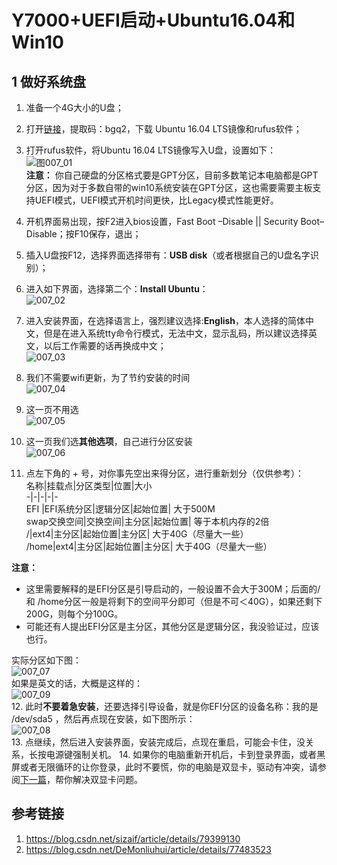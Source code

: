 # Y7000+UEFI启动+Ubuntu16.04和Win10  

## 1 做好系统盘  
1. 准备一个4G大小的U盘；  

2. 打开[链接](https://pan.baidu.com/s/1f9TMtP67ZZ95QB5Auy5Cng)，提取码：bgq2，下载 Ubuntu 16.04 LTS镜像和rufus软件；      

3. 打开rufus软件，将Ubuntu 16.04 LTS镜像写入U盘，设置如下：  
    ![图007_01](./img/007_01.png)  
    **注意：** 你自己硬盘的分区格式要是GPT分区，目前多数笔记本电脑都是GPT分区，因为对于多数自带的win10系统安装在GPT分区，这也需要需要主板支持UEFI模式，UEFI模式开机时间更快，比Legacy模式性能更好。  
    
4. 开机界面易出现，按F2进入bios设置，Fast Boot –Disable || Security Boot–Disable；按F10保存，退出；  

5. 插入U盘按F12，选择界面选择带有：**USB disk**（或者根据自己的U盘名字识别）；  

6. 进入如下界面，选择第二个：**Install Ubuntu**：  
    ![007_02](./img/007_02.jpg)  
    
7. 进入安装界面，在选择语言上，强烈建议选择:**English**，本人选择的简体中文，但是在进入系统tty命令行模式，无法中文，显示乱码，所以建议选择英文，以后工作需要的话再换成中文；  
    ![007_03](./img/007_03.jpg)  
    
8. 我们不需要wifi更新，为了节约安装的时间    
    ![007_04](./img/007_04.jpg)  
    
9. 这一页不用选  
    ![007_05](./img/007_05.jpg)   
    
10. 这一页我们选**其他选项**，自己进行分区安装  
    ![007_06](./img/007_06.jpg)   
    
11. 点左下角的 + 号，对你事先空出来得分区，进行重新划分（仅供参考）：   
    名称|挂载点|分区类型|位置|大小    
    -|-|-|-|-  
    EFI |EFI系统分区|逻辑分区|起始位置| 大于500M  
    swap交换空间|交换空间|主分区|起始位置| 等于本机内存的2倍  
    /|ext4|主分区|起始位置|主分区| 大于40G（尽量大一些）  
    /home|ext4|主分区|起始位置|主分区| 大于40G（尽量大一些）   
    

**注意：**  
-  这里需要解释的是EFI分区是引导启动的，一般设置不会大于300M；后面的/ 和 /home分区一般是将剩下的空间平分即可（但是不可＜40G），如果还剩下200G，则每个分100G。  
- 可能还有人提出EFI分区是主分区，其他分区是逻辑分区，我没验证过，应该也行。  

实际分区如下图：  
![007_07](./img/007_07.png)  
如果是英文的话，大概是这样的：  
![007_09](./img/007_09.png)     
12. 此时**不要着急安装**，还要选择引导设备，就是你EFI分区的设备名称：我的是 /dev/sda5 ，然后再点现在安装，如下图所示：  
![007_08](./img/007_08.png)  
13. 点继续，然后进入安装界面，安装完成后，点现在重启，可能会卡住，没关系，长按电源键强制关机。
14. 如果你的电脑重新开机后，卡到登录界面，或者黑屏或者无限循环的让你登录，此时不要慌，你的电脑是双显卡，驱动有冲突，请参阅[下一篇](./008_双显卡+Y7000+Ubuntu.md)，帮你解决双显卡问题。   
## 参考链接  
1. https://blog.csdn.net/sizaif/article/details/79399130  
2. https://blog.csdn.net/DeMonliuhui/article/details/77483523  